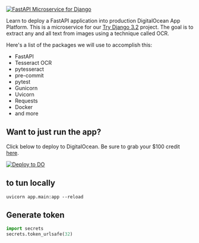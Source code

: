 [![FastAPI Microservice for Django](https://static.codingforentrepreneurs.com/media/projects/fastapi-microservice-django/images/share/FastAPI_Microservice_for_Try_Django.jpg)](https://www.codingforentrepreneurs.com/projects/fastapi-microservice-django)


Learn to deploy a FastAPI application into production DigitalOcean App Platform. This is a microservice for our [Try Django 3.2](https://www.codingforentrepreneurs.com/projects/try-django-3-2) project. The goal is to extract any and all text from images using a technique called OCR.

Here's a list of the packages we will use to accomplish this:

- FastAPI
- Tesseract OCR
- pytesseract
- pre-commit
- pytest
- Gunicorn
- Uvicorn
- Requests
- Docker
- and more

## Want to just run the app?
Click below to deploy to DigitalOcean. Be sure to grab your $100 credit [here](https://do.co/cfe-github).


[![Deploy to DO](https://www.deploytodo.com/do-btn-blue.svg)](https://cloud.digitalocean.com/apps/new?repo=https://github.com/codingforentrepreneurs/FastAPI-Microservice-for-Django/tree/main)


## to tun locally
```shell
uvicorn app.main:app --reload
```

## Generate token
```python
import secrets
secrets.token_urlsafe(32)
```
